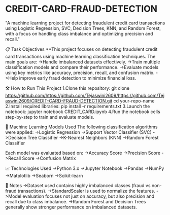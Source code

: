 # CREDIT-CARD-FRAUD-DETECTION
"A machine learning project for detecting fraudulent credit card transactions using Logistic Regression, SVC, Decision Trees, KNN, and Random Forest, with a focus on handling class imbalance and optimizing precision and recall."

📋 Task Objectives
**This project focuses on detecting fraudulent credit card transactions using machine learning classification techniques.
The main goals are:
->Handle imbalanced datasets effectively.
->Train multiple classification models and compare their performance.
->Evaluate models using key metrics like accuracy, precision, recall, and confusion matrix.
->Help improve early fraud detection to minimize financial loss.

🛠️ How to Run This Project
1.Clone this repository:
git clone https://github.com/https://github.com/Tejaswini2609/https://github.com/Tejaswini2609/CREDIT-CARD-FRAUD-DETECTION.git
cd your-repo-name
2.Install required libraries:
pip install -r requirements.txt
3.Launch the notebook:
jupyter notebook CREDIT_CARD.ipynb
4.Run the notebook cells step-by-step to train and evaluate models.


🚀 Machine Learning Models Used
The following classification algorithms were applied:
->Logistic Regression
->Support Vector Classifier (SVC)
->Decision Tree Classifier
->K-Nearest Neighbors (KNN)
->Random Forest Classifier

Each model was evaluated based on:
->Accuracy Score
->Precision Score
->Recall Score
->Confusion Matrix

📈 Technologies Used
->Python 3.x
->Jupyter Notebook
->Pandas
->NumPy
->Matplotlib
->Seaborn
->Scikit-learn

📢 Notes
->Dataset used contains highly imbalanced classes (fraud vs non-fraud transactions).
->StandardScaler is used to normalize the features.
->Model evaluation focuses not just on accuracy, but also precision and recall due to class imbalance.
->Random Forest and Decision Trees generally show stronger performance on imbalanced datasets.







